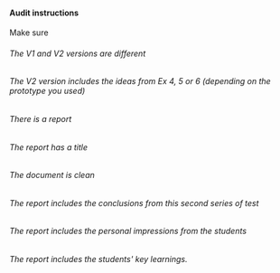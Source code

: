 #### Audit instructions

Make sure

###### The V1 and V2 versions are different
###### The V2 version includes the ideas from Ex 4, 5 or 6 (depending on the prototype you used)
###### There is a report
###### The report has a title
###### The document is clean
###### The report includes the conclusions from this second series of test
###### The report includes the personal impressions from the students
###### The report includes the students' key learnings.
